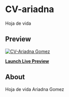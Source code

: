 # CV-ariadna
Hoja de vida 

## Preview

[![CV-Ariadna Gomez](img/preview.png)](https://cvariadna.netlify.app/)

**[Launch Live Preview](https://cvariadna.netlify.app/)**

## About
Hoja de vida Ariadna Gomez 